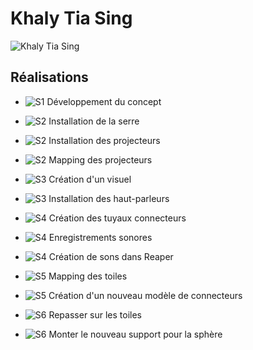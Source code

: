 # Khaly Tia Sing

 ![Khaly Tia Sing](khalytia_sing.jpg)

 ## Réalisations
  <!-- Une image par semaine de la réalisation dont tu es le plus fier avec une légende -->

* ![S1 Développement du concept](conception.jpg)

* ![S2 Installation de la serre](construction_serre.jpg)
* ![S2 Installation des projecteurs](projection_install.jpg)
* ![S2 Mapping des projecteurs](mapping.jpg)

* ![S3 Création d'un visuel](khaly_visuelle.jpg)
* ![S3 Installation des haut-parleurs](khaly_speakers.jpg)

* ![S4 Création des tuyaux connecteurs](connecteurs_piercing.jpg)
* ![S4 Enregistrements sonores](enregistrements.jpg)
* ![S4 Création de sons dans Reaper](sons.png)

* ![S5 Mapping des toiles](mapping.png)
* ![S5 Création d'un nouveau modèle de connecteurs]()

* ![S6 Repasser sur les toiles](vapeur.png)
* ![S6 Monter le nouveau support pour la sphère](construction_sphere.png)
